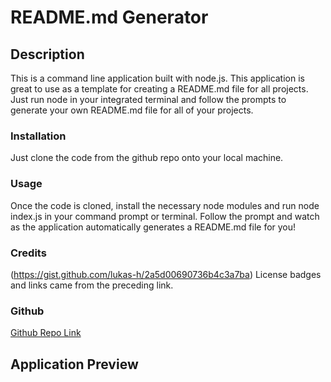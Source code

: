 # README.md Generator

## Description

This is a command line application built with node.js. This application is great to use as a template for creating a README.md file for all projects. Just run node in your integrated terminal and follow the prompts to generate your own README.md file for all of your projects.

### Installation

Just clone the code from the github repo onto your local machine.

### Usage

Once the code is cloned, install the necessary node modules and run node index.js in your command prompt or terminal. Follow the prompt and watch as the application automatically generates a README.md file for you!

### Credits

(https://gist.github.com/lukas-h/2a5d00690736b4c3a7ba) License badges and links came from the preceding link.

### Github

[Github Repo Link](https://github.com/chavue91/readme-generator)

## Application Preview
![]()
![]()
